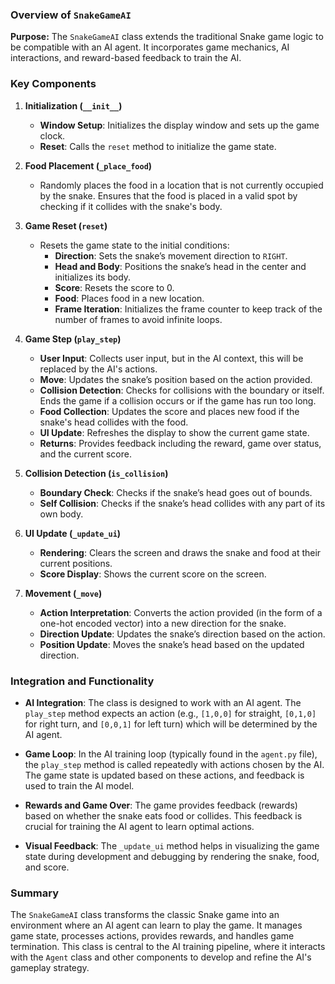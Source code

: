 ### Overview of `SnakeGameAI`

**Purpose:**
The `SnakeGameAI` class extends the traditional Snake game logic to be compatible with an AI agent. It incorporates game mechanics, AI interactions, and reward-based feedback to train the AI.

### Key Components

1. **Initialization (`__init__`)**
   - **Window Setup**: Initializes the display window and sets up the game clock.
   - **Reset**: Calls the `reset` method to initialize the game state.

2. **Food Placement (`_place_food`)**
   - Randomly places the food in a location that is not currently occupied by the snake. Ensures that the food is placed in a valid spot by checking if it collides with the snake's body.

3. **Game Reset (`reset`)**
   - Resets the game state to the initial conditions:
     - **Direction**: Sets the snake’s movement direction to `RIGHT`.
     - **Head and Body**: Positions the snake’s head in the center and initializes its body.
     - **Score**: Resets the score to 0.
     - **Food**: Places food in a new location.
     - **Frame Iteration**: Initializes the frame counter to keep track of the number of frames to avoid infinite loops.

4. **Game Step (`play_step`)**
   - **User Input**: Collects user input, but in the AI context, this will be replaced by the AI's actions.
   - **Move**: Updates the snake’s position based on the action provided.
   - **Collision Detection**: Checks for collisions with the boundary or itself. Ends the game if a collision occurs or if the game has run too long.
   - **Food Collection**: Updates the score and places new food if the snake's head collides with the food.
   - **UI Update**: Refreshes the display to show the current game state.
   - **Returns**: Provides feedback including the reward, game over status, and the current score.

5. **Collision Detection (`is_collision`)**
   - **Boundary Check**: Checks if the snake’s head goes out of bounds.
   - **Self Collision**: Checks if the snake’s head collides with any part of its own body.

6. **UI Update (`_update_ui`)**
   - **Rendering**: Clears the screen and draws the snake and food at their current positions.
   - **Score Display**: Shows the current score on the screen.

7. **Movement (`_move`)**
   - **Action Interpretation**: Converts the action provided (in the form of a one-hot encoded vector) into a new direction for the snake.
   - **Direction Update**: Updates the snake’s direction based on the action.
   - **Position Update**: Moves the snake’s head based on the updated direction.

### Integration and Functionality

- **AI Integration**: The class is designed to work with an AI agent. The `play_step` method expects an action (e.g., `[1,0,0]` for straight, `[0,1,0]` for right turn, and `[0,0,1]` for left turn) which will be determined by the AI agent.
  
- **Game Loop**: In the AI training loop (typically found in the `agent.py` file), the `play_step` method is called repeatedly with actions chosen by the AI. The game state is updated based on these actions, and feedback is used to train the AI model.

- **Rewards and Game Over**: The game provides feedback (rewards) based on whether the snake eats food or collides. This feedback is crucial for training the AI agent to learn optimal actions.

- **Visual Feedback**: The `_update_ui` method helps in visualizing the game state during development and debugging by rendering the snake, food, and score.

### Summary

The `SnakeGameAI` class transforms the classic Snake game into an environment where an AI agent can learn to play the game. It manages game state, processes actions, provides rewards, and handles game termination. This class is central to the AI training pipeline, where it interacts with the `Agent` class and other components to develop and refine the AI's gameplay strategy.
